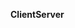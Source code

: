 <span class="small">**Client**<span class="glyphicon glyphicon-resize-horizontal"></span>**Server**</span>
